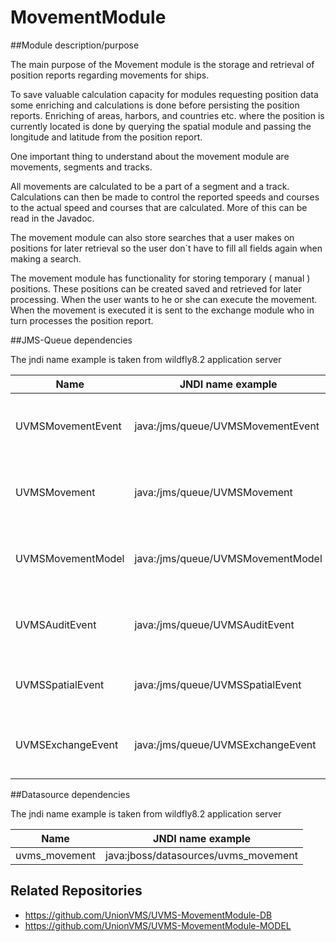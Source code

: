 # MovementModule

##Module description/purpose

The main purpose of the Movement module is the storage and retrieval of position reports regarding movements for ships. 

To save valuable calculation capacity for modules requesting position data some enriching and calculations is done before persisting the position reports. Enriching of areas, harbors, and countries etc. where the position is currently located is done by querying the spatial module and passing the longitude and latitude from the position report.

One important thing to understand about the movement module are movements, segments and tracks. 

All movements are calculated to be a part of a segment and a track. Calculations can then be made to control the reported speeds and courses to the actual speed and courses that are calculated. More of this can be read in the Javadoc. 

The movement module can also store searches that a user makes on positions for later retrieval so the user don´t have to fill all fields again when making a search. 

The movement module has functionality for storing temporary ( manual ) positions. These positions can be created saved and retrieved for later processing. When the user wants to he or she can execute the movement. When the movement is executed it is sent to the exchange module who in turn processes the position report.

##JMS-Queue dependencies

The jndi name example is taken from wildfly8.2 application server

|Name             |JNDI name example             |Description                               |
|-----------------|---------------------------------|---------------------------------------|
|UVMSMovementEvent|java:/jms/queue/UVMSMovementEvent|Request queue to movement main module  |
|UVMSMovement     |java:/jms/queue/UVMSMovement     |Response queue to movement main module |
|UVMSMovementModel|java:/jms/queue/UVMSMovementModel|Request queue to the Database module   |
|UVMSAuditEvent   |java:/jms/queue/UVMSAuditEvent   |Rsponse queue for the Audit main module|
|UVMSSpatialEvent |java:/jms/queue/UVMSSpatialEvent |Request queue to the Spatial module    |
|UVMSExchangeEvent|java:/jms/queue/UVMSExchangeEvent|Request queue to the Exchange module   |

##Datasource dependencies

The jndi name example is taken from wildfly8.2 application server

|Name             |JNDI name example                   |
|-----------------|------------------------------------|
|uvms_movement    |java:jboss/datasources/uvms_movement|

## Related Repositories

* https://github.com/UnionVMS/UVMS-MovementModule-DB
* https://github.com/UnionVMS/UVMS-MovementModule-MODEL
